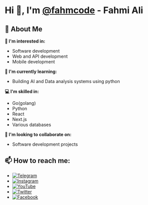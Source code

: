 # Hi 👋, I'm [@fahmcode](https://github.com/fahmcode) - Fahmi Ali

## 🌟 About Me
**🔭 I'm interested in:**  
- Software development  
- Web and API development
- Mobile development

**🌱 I'm currently learning:**  
- Building AI and Data analysis systems using python 

**💻 I'm skilled in:**  
- Go(golang)
- Python
- React
- Next.js  
- Various databases 

**🤝 I'm looking to collaborate on:**  
- Software development projects  

## 📫 How to reach me:
* [![Telegram](https://img.shields.io/badge/Telegram-2CA5E0?logo=telegram&logoColor=white)](https://t.me/fahmaliyi)
* [![Instagram](https://img.shields.io/badge/Instagram-E4405F?logo=instagram&logoColor=white)](https://instagram.com/fahmaliyi)
* [![YouTube](https://img.shields.io/badge/YouTube-FF0000?logo=youtube&logoColor=white)](https://youtube.com/@fahmcode)
* [![Twitter](https://img.shields.io/badge/Twitter-1DA1F2?logo=twitter&logoColor=white)](https://twitter.com/fahmcode)
* [![Facebook](https://img.shields.io/badge/Facebook-1877F2?logo=facebook&logoColor=white)](https://facebook.com/fahm.aliy.1)
